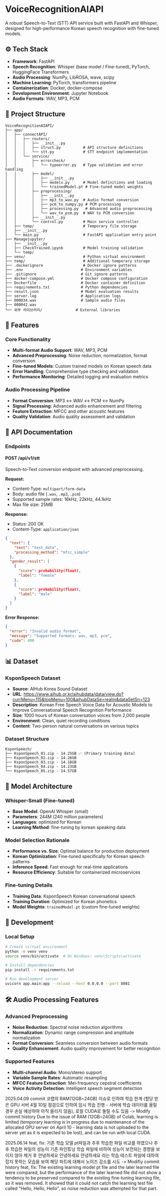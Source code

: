 # VoiceRecognitionAIAPI

A robust Speech-to-Text (STT) API service built with FastAPI and Whisper, designed for high-performance Korean speech recognition with fine-tuned models.

## ⚙️ Tech Stack

- **Framework**: FastAPI
- **Speech Recognition**: Whisper (base model / Fine-tuned), PyTorch, HuggingFace Transformers
- **Audio Processing**: NumPy, LibROSA, wave, scipy
- **Machine Learning**: PyTorch, transformers pipeline
- **Containerization**: Docker, docker-compose
- **Development Environment**: Jupyter Notebook
- **Audio Formats**: WAV, MP3, PCM

## 📁 Project Structure

```
VoiceRecognitionAIAPI/
├── app/
│   ├── connectAPI/
│   │   ├── routers/
│   │   │   ├── __init__.py
│   │   │   ├── struct.py          # API structure definitions
│   │   │   └── stt.py             # STT endpoint implementation
│   │   └── service/
│   │       ├── errorcheck/
│   │       │   └── typeerror.py   # Type validation and error handling
│   │       ├── model/
│   │       │   ├── __init__.py
│   │       │   ├── models.py      # Model definitions and loading
│   │       │   └── trainedModel.pt # Fine-tuned model weights
│   │       ├── preprocessing/
│   │       │   ├── __init__.py
│   │       │   ├── mp3_to_wav.py  # Audio format conversion
│   │       │   ├── pcm_to_numpy.py # PCM processing
│   │       │   ├── processing.py   # Advanced audio preprocessing
│   │       │   └── wav_to_pcm.py  # WAV to PCM conversion
│   │       ├── __init__.py
│   │       └── control.py         # Main service controller
│   ├── temp/                      # Temporary file storage
│   ├── __init__.py
│   └── main.py                    # FastAPI application entry point
├── Managejupyter/
│   ├── __init__.py
│   ├── CheckTrained.ipynb         # Model training validation
│   └── temp/
├── venv/                          # Python virtual environment
├── temp/                          # Additional temporary storage
├── .dockerignore                  # Docker ignore patterns
├── .env                          # Environment variables
├── .gitignore                    # Git ignore patterns
├── docker-compose.yml            # Docker compose configuration
├── Dockerfile                    # Docker container definition
├── requirements.txt              # Python dependencies
├── result.json                   # Model evaluation results
├── server.log                    # Application logs
├── 000034.wav                    # Sample audio files
├── 000042.wav
└── 외부 라이브러리/               # External libraries
```

## 🚀 Features

### Core Functionality
- **Multi-format Audio Support**: WAV, MP3, PCM
- **Advanced Preprocessing**: Noise reduction, normalization, format conversion
- **Fine-tuned Models**: Custom trained models on Korean speech data
- **Error Handling**: Comprehensive type checking and validation
- **Performance Monitoring**: Detailed logging and evaluation metrics

### Audio Processing Pipeline
- **Format Conversion**: MP3 ↔ WAV ↔ PCM ↔ NumPy
- **Signal Processing**: Advanced audio enhancement and filtering
- **Feature Extraction**: MFCC and other acoustic features
- **Quality Validation**: Audio quality assessment and validation

## 📡 API Documentation

### Endpoints

#### POST /api/v1/stt
Speech-to-Text conversion endpoint with advanced preprocessing.

**Request:**
- Content-Type: `multipart/form-data`
- Body: audio file (`.wav`, `.mp3`, `.pcm`)
- Supported sample rates: 16kHz, 22kHz, 44.1kHz
- Max file size: 25MB

**Response:**
- Status: 200 OK
- Content-Type: `application/json`

```json
{
  "text": {
    "text": "text_data",
    "processing_method": "mfcc_simple"
  },
  "gender_result": [
    {
      "score": probability(float),
      "label": "female"
    },
    {
      "score": probability(float),
      "label": "male"
    }
  ]
}
```

**Error Response:**
```json
{
  "error": "Invalid audio format",
  "message": "Supported formats: wav, mp3, pcm",
  "code": 400
}
```

## 📊 Dataset

### KsponSpeech Dataset
- **Source**: AIHub Korea Sound Dataset
- **URL**: https://www.aihub.or.kr/aihubdata/data/view.do?currMenu=115&topMenu=100&aihubDataSe=realm&dataSetSn=123
- **Description**: Korean Free Speech Voice Data for Acoustic Models to Improve Conversational Speech Recognition Performance
- **Size**: 1000 hours of Korean conversation voices from 2,000 people
- **Environment**: Clean, quiet recording conditions
- **Content**: Two-person natural conversations on various topics

### Dataset Structure
```
KsponSpeech/
├── KsponSpeech_01.zip - 14.25GB ✅ (Primary training data)
├── KsponSpeech_02.zip - 14.26GB
├── KsponSpeech_03.zip - 14.18GB
├── KsponSpeech_04.zip - 14.23GB
└── KsponSpeech_05.zip - 14.57GB
```

## 🤖 Model Architecture

### Whisper-Small (Fine-tuned)
- **Base Model**: OpenAI Whisper (small)
- **Parameters**: 244M (240 million parameters)
- **Languages**: optimized for Korean
- **Learning Method**: fine-tuning by korean speaking data

### Model Selection Rationale
- **Performance vs. Size**: Optimal balance for production deployment
- **Korean Optimization**: Fine-tuned specifically for Korean speech patterns
- **Inference Speed**: Fast enough for real-time applications
- **Resource Efficiency**: Suitable for containerized microservices

### Fine-tuning Details
- **Training Data**: KsponSpeech Korean conversational speech
- **Training Duration**: Optimized for Korean phonetics
- **Model Weights**: `trainedModel.pt` (custom fine-tuned weights)

## 🔧 Development

### Local Setup
```bash
# Create virtual environment
python -m venv venv
source venv/bin/activate  # On Windows: venv\Scripts\activate

# Install dependencies
pip install -r requirements.txt

# Run development server
uvicorn app.main:app --reload --host 0.0.0.0 --port 8081
```

## 🛠️ Audio Processing Features

### Advanced Preprocessing
- **Noise Reduction**: Spectral noise reduction algorithms
- **Normalization**: Dynamic range compression and amplitude normalization
- **Format Conversion**: Seamless conversion between audio formats
- **Quality Enhancement**: Audio quality improvement for better recognition

### Supported Features
- **Multi-channel Audio**: Mono/stereo support
- **Variable Sample Rates**: Automatic resampling
- **MFCC Feature Extraction**: Mel-frequency cepstral coefficients
- **Voice Activity Detection**: Intelligent speech segment detection


2025.04.09 commit
코랩의 RAM(12GB~24GB) 이슈로 인하여 학습 한계 (할당 받은 GPU 서버 4월 10일 점검으로 인하여 임시 학습 진행 - 서버에 학습 데이터를 올릴 경우 손실 예상하여 아직 올리지 않음), 로컬 CUDA로 돌릴 수도 있음
-> Modify commit history
Due to the issue of RAM (12GB~24GB) of Colab, learning is limited (temporary learning is in progress due to maintenance of the allocated GPU server on April 10 - learning data is not uploaded to the server yet as it is expected to be lost), and can be run with local CUDA.

2025.06.14
feat, fix: 기존 학습 모델 pt파일과 추후 학습한 파일 비교를 하였으나 추후 학습한 파일의 성능이 기존 파인튜닝 학습 파일에 비하여 성능이 보전되는 경향을 보이지 않아 제거 후 안녕하세요 안녕하세요 안녕하세요 라는 학습 테스트 파일에 대하여 잡지 못하는 모습을 보여 해당 파트에 대해서 노이즈 감소를 시도
-> Modifiy commit history
feat, fix: The existing learning model pt file and the later learned file were compared, but the performance of the later learned file did not show a tendency to be preserved compared to the existing fine-tuning learning file, so it was removed. It showed that it could not catch the learning test file called "Hello, Hello, Hello", so noise reduction was attempted for that part.
